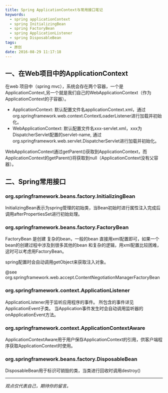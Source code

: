 ```yaml
---
title: Spring ApplicationContext与常用接口笔记
keywords: 
  - spring applicationContext
  - spring InitializingBean
  - spring FactoryBean
  - spring ApplicationListener
  - spring DisposableBean
tags:
  - 原创
date: 2016-08-29 11:17:18
---
```


## 一、在Web项目中的ApplicationContext
在web 项目中（spring mvc），系统会存在两个容器，一个是ApplicationContext,另一个就是我们自己的WebApplicationContext（作为ApplicationContext的子容器）。

* ApplicationContext: 默认配置文件名applicationContext.xml，通过org.springframework.web.context.ContextLoaderListener进行加载并初始化。
* WebApplicationContext: 默认配置文件名xxx-servlet.xml，xxx为DispatcherServlet配置的servlet-name, 通过org.springframework.web.servlet.DispatcherServlet进行加载并初始化。

WebApplicationContext通过getParent()获取到ApplicationContext，而ApplicationContext的getParent()将获取到null（ApplicationContext没有父容器）。

## 二、Spring常用接口
### org.springframework.beans.factory.InitializingBean
InitializingBean表示为spring管理的初始类，当Bean初始时进行属性注入完成后调用afterPropertiesSet进行初始处理。

### org.springframework.beans.factory.FactoryBean<T>
FactoryBean 是创建 复杂的bean，一般的bean 直接用xml配置即可，如果一个bean的创建过程中涉及到很多其他的bean 和复杂的逻辑，用xml配置比较困难，这时可以考虑用FactoryBean。

spring配置时会自动调用getObject来获取注入对象。

@see org.springframework.web.accept.ContentNegotiationManagerFactoryBean

### org.springframework.context.ApplicationListener<E extends ApplicationEvent>
ApplicationListener用于监听应用程序的事件。
所包含的事件详见ApplicationEvent子类。
当Application事件发生时会自动调用监听器的onApplicationEvent方法。

### org.springframework.context.ApplicationContextAware

ApplicationContextAware用于用户保存ApplicationContext的引用，供客户端程序获取ApplicationContext时使用。

### org.springframework.beans.factory.DisposableBean
DisposableBean用于标识可销毁的类，当类进行回收时调用destroy()


-----

*观点仅代表自己，期待你的留言。*